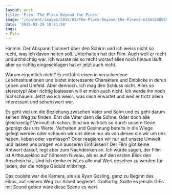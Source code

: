 ```yaml
---
layout: post
title: 'Film: The Place Beyond the Pines'
image: "/content/images/2015/03/The-Place-Beyond-the-Pines2-e1363208585265.jpg"
date: '2015-03-29 18:41:58'
tags:
- Film
---
```


Hmmm. Der Abspann flimmert über den Schirm und ich weiss nicht so recht, was ich davon halten soll. Unterhalten hat der Film. Auch weil er recht undurchsichtig war. Ich wusste nie so recht worauf alles noch hinaus läuft aber so richtig eingeschlagen hat er jetzt auch nicht.

Warum eigentlich nicht? Er entführt einen in verschiedene Lebenssituationen und bietet interessante Charaktere und Einblicke in deren Leben und Umfeld. Aber dennoch. Ich mag den Schluss nicht. Alles so stereotyp! Aber richtig loslassen will er mich auch nicht. Ich werde ihn noch mal schauen. Jetzt wo ich weiss, was mich erwartet und  weil er trotz allem interessant und sehenswert war. 

Es geht viel um die Beziehung zwischen Vater und Sohn und es geht darum seinen Weg zu finden. Erst die Väter dann die Söhne. Oder doch alle gleichzeitig? Vermutlich schon. Sind wir wirklich so durch unsere Gene geprägt das uns Werte, Verhalten und Gesinnung bereits in die Wiege gelegt werden oder schauen wir uns diese nur ab von denen die wir um uns haben, lieben oder vermissen? Oder reagieren wir nur auf unsere Umwelt und lassen uns prägen von äusseren Einflüssen? Der Film gibt keine Antwort darauf, regt aber zum Nachdenken an. Ich würde sagen, der Film ist Arthousekino auf höherem Niveau, als es auf den ersten Blick den Anschein hat. Und ich denke er ist es alle mal Wert gesehen zu werden für jeden, der die nötige Geduld mitbringt. 

Das coolste war die Kamera, als sie Ryan Gosling, ganz zu Beginn des Films, auf seinem Weg zur Arbeit begleitet. Großartig. Sollte es jemals GIFs mit Sound geben wäre diese Szene es wert.